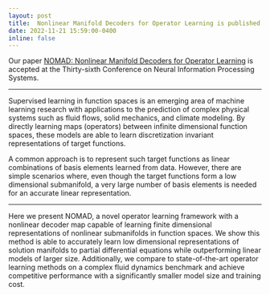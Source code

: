 ```yaml
---
layout: post
title:  Nonlinear Manifold Decoders for Operator Learning is published at the Thirty-sixth Conference on Neural Information Processing Systems 
date: 2022-11-21 15:59:00-0400
inline: false
---
```


Our paper [NOMAD: Nonlinear Manifold Decoders for Operator Learning](https://arxiv.org/abs/2206.03551)  is accepted at the Thirty-sixth Conference on Neural Information Processing Systems.

***

Supervised learning in function spaces is an emerging area of machine learning research with applications to the prediction of complex physical systems such as fluid flows, solid mechanics, and climate modeling.  By directly learning maps (operators) between infinite dimensional function spaces, these models are able to learn discretization invariant representations of target functions. 

A common approach is to represent such target functions as linear combinations of basis elements learned from data. However, there are simple scenarios where, even though the target functions form a low dimensional submanifold, a very large number of basis elements is needed for an accurate linear representation.

***

 Here we present NOMAD, a novel operator learning framework with a nonlinear decoder map capable of learning finite dimensional representations of nonlinear submanifolds in function spaces.  We show this method is able to accurately learn low dimensional representations of solution manifolds to partial differential equations while outperforming linear models of larger size.  Additionally, we compare to state-of-the-art operator learning methods on a complex fluid dynamics benchmark and achieve competitive performance with a significantly smaller model size and training cost.